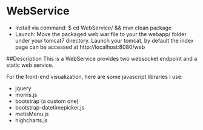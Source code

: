 WebService
======
- Install via command: $ cd WebService/ && mvn clean package
- Launch: Move the packaged web.war file to your the webapp/ folder under your tomcat7 directory. Launch your tomcat, by default the index page can be accessed at http://localhost:8080/web
 
##Description
This is a WebService provides two websocket endpoint and a static web service.

For the front-end visualization, here are some javascript libraries I use:
- jquery
- morris.js
- bootstrap (a custom one)
- bootstrap-datetimepicker.js
- metisMenu.js
- highcharts.js
